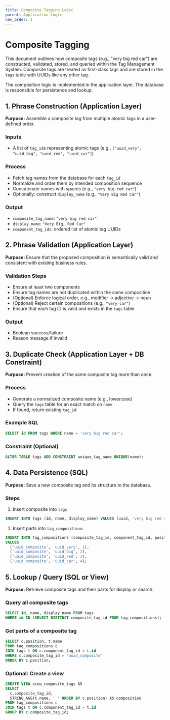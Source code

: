 ```yaml
---
title: Composite Tagging Logic
parent: Application Logic
nav_order: 1
---
```

# Composite Tagging

This document outlines how composite tags (e.g., "very big red car") are constructed, validated, stored, and queried within the Tag Management System. Composite tags are treated as first-class tags and are stored in the `tags` table with UUIDs like any other tag.

The composition logic is implemented in the application layer. The database is responsible for persistence and lookup.

## 1. Phrase Construction (Application Layer)

**Purpose:** Assemble a composite tag from multiple atomic tags in a user-defined order.

### Inputs

- A list of `tag_id`s representing atomic tags (e.g., `["uuid_very", "uuid_big", "uuid_red", "uuid_car"]`)

### Process

- Fetch tag names from the database for each `tag_id`
- Normalize and order them by intended composition sequence
- Concatenate names with spaces (e.g., `"very big red car"`)
- Optionally: construct `display_name` (e.g., `"Very Big Red Car"`)

### Output

- `composite_tag_name`: `"very big red car"`
- `display_name`: `"Very Big, Red Car"`
- `component_tag_ids`: ordered list of atomic tag UUIDs

## 2. Phrase Validation (Application Layer)

**Purpose:** Ensure that the proposed composition is semantically valid and consistent with existing business rules.

### Validation Steps

- Ensure at least two components
- Ensure tag names are not duplicated within the same composition
- (Optional) Enforce logical order, e.g., modifier → adjective → noun
- (Optional) Reject certain compositions (e.g., `"very car"`)
- Ensure that each tag ID is valid and exists in the `tags` table

### Output

- Boolean success/failure
- Reason message if invalid

## 3. Duplicate Check (Application Layer + DB Constraint)

**Purpose:** Prevent creation of the same composite tag more than once.

### Process

- Generate a normalized composite name (e.g., lowercase)
- Query the `tags` table for an exact match on `name`
- If found, return existing `tag_id`

### Example SQL

```sql
SELECT id FROM tags WHERE name = 'very big red car';
```

### Constraint (Optional)

```sql
ALTER TABLE tags ADD CONSTRAINT unique_tag_name UNIQUE(name);
```

## 4. Data Persistence (SQL)

**Purpose:** Save a new composite tag and its structure to the database.

### Steps

1. Insert composite into `tags`

```sql
INSERT INTO tags (id, name, display_name) VALUES (uuid, 'very big red car', 'Very Big Red Car');
```

1. Insert parts into `tag_compositions`

```sql
INSERT INTO tag_compositions (composite_tag_id, component_tag_id, position)
VALUES
  ('uuid_composite', 'uuid_very', 1),
  ('uuid_composite', 'uuid_big', 2),
  ('uuid_composite', 'uuid_red', 3),
  ('uuid_composite', 'uuid_car', 4);
```

## 5. Lookup / Query (SQL or View)

**Purpose:** Retrieve composite tags and their parts for display or search.

### Query all composite tags

```sql
SELECT id, name, display_name FROM tags
WHERE id IN (SELECT DISTINCT composite_tag_id FROM tag_compositions);
```

### Get parts of a composite tag

```sql
SELECT c.position, t.name
FROM tag_compositions c
JOIN tags t ON c.component_tag_id = t.id
WHERE c.composite_tag_id = 'uuid_composite'
ORDER BY c.position;
```

### Optional: Create a view

```sql
CREATE VIEW view_composite_tags AS
SELECT
  c.composite_tag_id,
  STRING_AGG(t.name, ' ' ORDER BY c.position) AS composition
FROM tag_compositions c
JOIN tags t ON c.component_tag_id = t.id
GROUP BY c.composite_tag_id;
```

